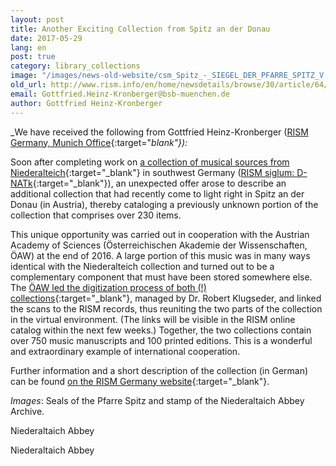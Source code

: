 ```yaml
---
layout: post
title: Another Exciting Collection from Spitz an der Donau
date: 2017-05-29
lang: en
post: true
category: library_collections
image: "/images/news-old-website/csm_Spitz_-_SIEGEL_DER_PFARRE_SPITZ_V.O.M.B_B01_gross_28fbdb2060.jpg"
old_url: http://www.rism.info/en/home/newsdetails/browse/30/article/64/another-exciting-collection-from-spitz-an-der-donau.html
email: Gottfried.Heinz-Kronberger@bsb-muenchen.de
author: Gottfried Heinz-Kronberger
---
```


_We have received the following from Gottfried Heinz-Kronberger ([RISM Germany, Munich Office](https://de.rism.info/){:target="_blank"}):_

Soon after completing work on [a collection of musical sources from Niederalteich](/rediscovered/2016/06/20/an-exciting-collection.html){:target="_blank"} in southwest Germany ([RISM siglum: D-NATk](https://opac.rism.info/search?View=rism&siglum=D-NATk){:target="_blank"}), an unexpected offer arose to describe an additional collection that had recently come to light right in Spitz an der Donau (in Austria), thereby cataloging a previously unknown portion of the collection that comprises over 230 items.

This unique opportunity was carried out in cooperation with the Austrian Academy of Sciences (Österreichischen Akademie der Wissenschaften, ÖAW) at the end of 2016. A large portion of this music was in many ways identical with the Niederalteich collection and turned out to be a complementary component that must have been stored somewhere else. The [ÖAW led the digitization process of both (!) collections](http://www.digital-musicology.at/de-at/spitz.html){:target="_blank"}, managed by Dr. Robert Klugseder, and linked the scans to the RISM records, thus reuniting the two parts of the collection in the virtual environment. (The links will be visible in the RISM online catalog within the next few weeks.) Together, the two collections contain over 750 music manuscripts and 100 printed editions. This is a wonderful and extraordinary example of international cooperation.

Further information and a short description of the collection (in German) can be found [on the RISM Germany website](http://de.rism.info/de/liste-aller-fundorte/niederalteich-benediktinerabtei-st-mauritius.html){:target="_blank"}.

_Images_: Seals of the Pfarre Spitz and stamp of the Niederaltaich Abbey Archive.

Niederaltaich Abbey

Niederaltaich Abbey

